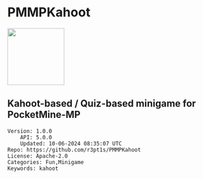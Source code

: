 # PMMPKahoot
<img src="https://raw.githubusercontent.com/r3pt1s/PMMPKahoot/83f92b19bb3851c0443ef7ff2f91184109bad022/icon.png" width="128" height="128" />

## Kahoot-based / Quiz-based minigame for PocketMine-MP
```properties
Version: 1.0.0
    API: 5.0.0
    Updated: 10-06-2024 08:35:07 UTC
Repo: https://github.com/r3pt1s/PMMPKahoot
License: Apache-2.0
Categories: Fun,Minigame
Keywords: kahoot
```